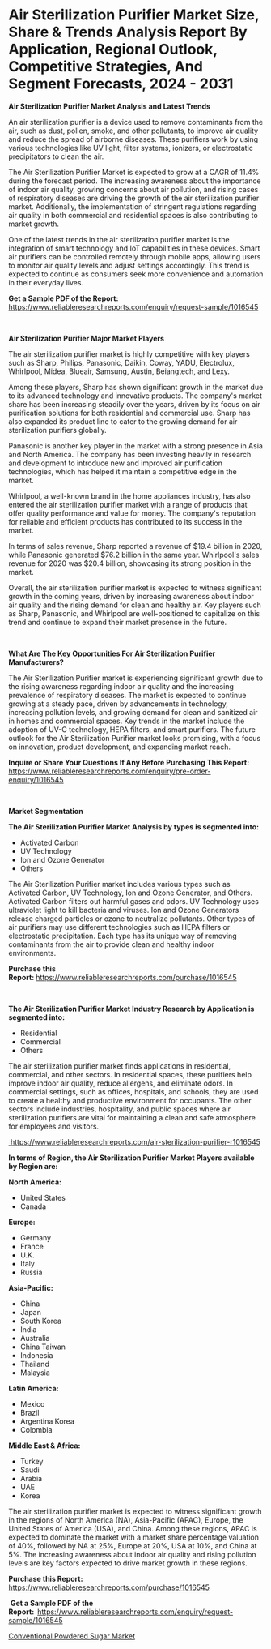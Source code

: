 <p><h1>Air Sterilization Purifier Market Size, Share & Trends Analysis Report By Application, Regional Outlook, Competitive Strategies, And Segment Forecasts, 2024 - 2031</h1></p><p><strong>Air Sterilization Purifier Market Analysis and Latest Trends</strong></p>
<p><p>An air sterilization purifier is a device used to remove contaminants from the air, such as dust, pollen, smoke, and other pollutants, to improve air quality and reduce the spread of airborne diseases. These purifiers work by using various technologies like UV light, filter systems, ionizers, or electrostatic precipitators to clean the air.</p><p>The Air Sterilization Purifier Market is expected to grow at a CAGR of 11.4% during the forecast period. The increasing awareness about the importance of indoor air quality, growing concerns about air pollution, and rising cases of respiratory diseases are driving the growth of the air sterilization purifier market. Additionally, the implementation of stringent regulations regarding air quality in both commercial and residential spaces is also contributing to market growth.</p><p>One of the latest trends in the air sterilization purifier market is the integration of smart technology and IoT capabilities in these devices. Smart air purifiers can be controlled remotely through mobile apps, allowing users to monitor air quality levels and adjust settings accordingly. This trend is expected to continue as consumers seek more convenience and automation in their everyday lives.</p></p>
<p><strong>Get a Sample PDF of the Report:&nbsp;</strong> <a href="https://www.reliableresearchreports.com/enquiry/request-sample/1016545">https://www.reliableresearchreports.com/enquiry/request-sample/1016545</a></p>
<p>&nbsp;</p>
<p><strong>Air Sterilization Purifier Major Market Players</strong></p>
<p><p>The air sterilization purifier market is highly competitive with key players such as Sharp, Philips, Panasonic, Daikin, Coway, YADU, Electrolux, Whirlpool, Midea, Blueair, Samsung, Austin, Beiangtech, and Lexy. </p><p>Among these players, Sharp has shown significant growth in the market due to its advanced technology and innovative products. The company's market share has been increasing steadily over the years, driven by its focus on air purification solutions for both residential and commercial use. Sharp has also expanded its product line to cater to the growing demand for air sterilization purifiers globally.</p><p>Panasonic is another key player in the market with a strong presence in Asia and North America. The company has been investing heavily in research and development to introduce new and improved air purification technologies, which has helped it maintain a competitive edge in the market.</p><p>Whirlpool, a well-known brand in the home appliances industry, has also entered the air sterilization purifier market with a range of products that offer quality performance and value for money. The company's reputation for reliable and efficient products has contributed to its success in the market.</p><p>In terms of sales revenue, Sharp reported a revenue of $19.4 billion in 2020, while Panasonic generated $76.2 billion in the same year. Whirlpool's sales revenue for 2020 was $20.4 billion, showcasing its strong position in the market.</p><p>Overall, the air sterilization purifier market is expected to witness significant growth in the coming years, driven by increasing awareness about indoor air quality and the rising demand for clean and healthy air. Key players such as Sharp, Panasonic, and Whirlpool are well-positioned to capitalize on this trend and continue to expand their market presence in the future.</p></p>
<p>&nbsp;</p>
<p><strong>What Are The Key Opportunities For Air Sterilization Purifier Manufacturers?</strong></p>
<p><p>The Air Sterilization Purifier market is experiencing significant growth due to the rising awareness regarding indoor air quality and the increasing prevalence of respiratory diseases. The market is expected to continue growing at a steady pace, driven by advancements in technology, increasing pollution levels, and growing demand for clean and sanitized air in homes and commercial spaces. Key trends in the market include the adoption of UV-C technology, HEPA filters, and smart purifiers. The future outlook for the Air Sterilization Purifier market looks promising, with a focus on innovation, product development, and expanding market reach.</p></p>
<p><strong>Inquire or Share Your Questions If Any Before Purchasing This Report:</strong> <a href="https://www.reliableresearchreports.com/enquiry/pre-order-enquiry/1016545">https://www.reliableresearchreports.com/enquiry/pre-order-enquiry/1016545</a></p>
<p>&nbsp;</p>
<p><strong>Market Segmentation</strong></p>
<p><strong>The Air Sterilization Purifier Market Analysis by types is segmented into:</strong></p>
<p><ul><li>Activated Carbon</li><li>UV Technology</li><li>Ion and Ozone Generator</li><li>Others</li></ul></p>
<p><p>The Air Sterilization Purifier market includes various types such as Activated Carbon, UV Technology, Ion and Ozone Generator, and Others. Activated Carbon filters out harmful gases and odors. UV Technology uses ultraviolet light to kill bacteria and viruses. Ion and Ozone Generators release charged particles or ozone to neutralize pollutants. Other types of air purifiers may use different technologies such as HEPA filters or electrostatic precipitation. Each type has its unique way of removing contaminants from the air to provide clean and healthy indoor environments.</p></p>
<p><strong>Purchase this Report:&nbsp;</strong><a href="https://www.reliableresearchreports.com/purchase/1016545">https://www.reliableresearchreports.com/purchase/1016545</a></p>
<p>&nbsp;</p>
<p><strong>The Air Sterilization Purifier Market Industry Research by Application is segmented into:</strong></p>
<p><ul><li>Residential</li><li>Commercial</li><li>Others</li></ul></p>
<p><p>The air sterilization purifier market finds applications in residential, commercial, and other sectors. In residential spaces, these purifiers help improve indoor air quality, reduce allergens, and eliminate odors. In commercial settings, such as offices, hospitals, and schools, they are used to create a healthy and productive environment for occupants. The other sectors include industries, hospitality, and public spaces where air sterilization purifiers are vital for maintaining a clean and safe atmosphere for employees and visitors.</p></p>
<p><a href="https://www.reliableresearchreports.com/air-sterilization-purifier-r1016545">&nbsp;https://www.reliableresearchreports.com/air-sterilization-purifier-r1016545</a></p>
<p><strong>In terms of Region, the Air Sterilization Purifier Market Players available by Region are:</strong></p>
<p>
    <p> <strong> North America: </strong>
        <ul>
            <li>United States</li>
            <li>Canada</li>
        </ul>
        </p> 
    <p> <strong> Europe: </strong>
        <ul>
            <li>Germany</li>
            <li>France</li>
            <li>U.K.</li>
            <li>Italy</li>
            <li>Russia</li>
        </ul>
        </p> 
    <p> <strong> Asia-Pacific: </strong>
        <ul>
            <li>China</li>
            <li>Japan</li>
            <li>South Korea</li>
            <li>India</li>
            <li>Australia</li>
            <li>China Taiwan</li>
            <li>Indonesia</li>
            <li>Thailand</li>
            <li>Malaysia</li>
        </ul>
        </p> 
    <p> <strong> Latin America: </strong>
        <ul>
            <li>Mexico</li>
            <li>Brazil</li>
            <li>Argentina Korea</li>
            <li>Colombia</li>
        </ul>
        </p> 
    <p> <strong> Middle East & Africa: </strong>
        <ul>
            <li>Turkey</li>
            <li>Saudi</li>
            <li>Arabia</li>
            <li>UAE</li>
            <li>Korea</li>
        </ul>
    </p>
    </p>
<p><p>The air sterilization purifier market is expected to witness significant growth in the regions of North America (NA), Asia-Pacific (APAC), Europe, the United States of America (USA), and China. Among these regions, APAC is expected to dominate the market with a market share percentage valuation of 40%, followed by NA at 25%, Europe at 20%, USA at 10%, and China at 5%. The increasing awareness about indoor air quality and rising pollution levels are key factors expected to drive market growth in these regions.</p></p>
<p><strong>Purchase this Report: </strong><a href="https://www.reliableresearchreports.com/purchase/1016545">https://www.reliableresearchreports.com/purchase/1016545</a></p>
<p>&nbsp;<strong>Get a Sample PDF of the Report:&nbsp;&nbsp;</strong><a href="https://www.reliableresearchreports.com/enquiry/request-sample/1016545">https://www.reliableresearchreports.com/enquiry/request-sample/1016545</a></p>
<p><strong></strong></p>
<p><p><a href="https://github.com/rionkhanvai01/Market-Research-Report-List-1/blob/main/conventional-powdered-sugar-market.md">Conventional Powdered Sugar Market</a></p></p>